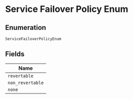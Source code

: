 
# Service Failover Policy Enum

## Enumeration

`ServiceFailoverPolicyEnum`

## Fields

| Name |
|  --- |
| `revertable` |
| `non_revertable` |
| `none` |

